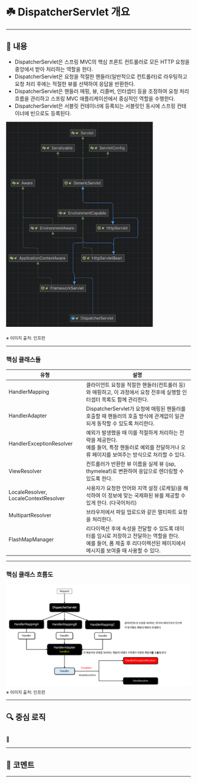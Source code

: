 # ☘️ DispatcherServlet 개요

---

## 📖 내용

- DispatcherServlet은 스프링 MVC의 핵심 프론트 컨트롤러로 모든 HTTP 요청을 중앙에서 받아 처리하는 역할을 한다.
- DispatcherServlet은 요청을 적절한 핸들러(일반적으로 컨트롤러)로 라우팅하고 요청 처리 후에는 적절한 뷰를 선택하여 응답을 반환한다.
- DispatcherServlet은 핸들러 매핑, 뷰, 리졸버, 인터셉터 등을 조정하여 요청 처리 흐름을 관리하고 스프링 MVC 애플리케이션에서 중심적인 역할을 수행한다.
- DispatcherServlet은 서블릿 컨테이너에 등록되는 서블릿인 동시에 스프링 컨테이너에 빈으로도 등록된다.

<img src="image_1.png" width="400">

<sub>※ 이미지 출처: 인프런</sub>

---

### 핵심 클래스들

| 유형                                    | 설명                                                                                                     |
|---------------------------------------|--------------------------------------------------------------------------------------------------------|
| HandlerMapping                        | 클라이언트 요청을 적절한 핸들러(컨트롤러 등)와 매핑하고, 이 과정에서 요청 전후에 실행할 인터셉터 목록도 함께 관리한다.                                   |
| HandlerAdapter                        | DispatcherServlet가 요청에 매핑된 핸들러를 호출할 때 핸들러의 호출 방식에 관계없이 일관되게 동작할 수 있도록 처리한다.                            |
| HandlerExceptionResolver              | 예외가 발생했을 때 이를 적절하게 처리하는 전략을 제공한다.<br/>예를 들어, 특정 핸들러로 예외를 전달하거나 오류 페이지를 보여주는 방식으로 처리할 수 있다.             |
| ViewResolver                          | 컨트롤러가 반환한 뷰 이름을 실제 뷰 (jsp, thymeleaf)로 변환하여 응답으로 렌더링할 수 있도록 한다.                                        |
| LocaleResolver, LocaleContextResolver | 사용자가 요청한 언어와 지역 설정 (로케일)을 해석하여 이 정보에 맞는 국제화된 뷰를 제공할 수 있게 한다. (다국어처리)                                   |
| MultipartResolver                     | 브라우저에서 파일 업로드와 같은 멀티파트 요청을 처리한다.                                                                       |
| FlashMapManager                       | 리다이렉션 후에 속성을 전달할 수 있도록 데이터를 임시로 저장하고 전달하는 역할을 한다. <br/>예를 들어, 폼 제출 후 리다이렉션된 페이지에서 메시지를 보여줄 때 사용할 수 있다. |


---

### 핵심 클래스 흐름도

![image_2.png](image_2.png)
<sub>※ 이미지 출처: 인프런</sub>

---

## 🔍 중심 로직

```java
```

📌

---

## 💬 코멘트

---
